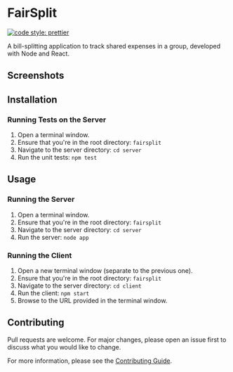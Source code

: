 # FairSplit

[![code style: prettier](https://img.shields.io/badge/code_style-prettier-ff69b4.svg)](https://github.com/prettier/prettier)

A bill-splitting application to track shared expenses in a group, developed with
Node and React.

## Screenshots

## Installation

### Running Tests on the Server

1. Open a terminal window.
2. Ensure that you're in the root directory: `fairsplit`
3. Navigate to the server directory: `cd server`
4. Run the unit tests: `npm test`

## Usage

### Running the Server

1. Open a terminal window.
2. Ensure that you're in the root directory: `fairsplit`
3. Navigate to the server directory: `cd server`
4. Run the server: `node app`

### Running the Client

1. Open a new terminal window (separate to the previous one).
2. Ensure that you're in the root directory: `fairsplit`
3. Navigate to the server directory: `cd client`
4. Run the client: `npm start`
5. Browse to the URL provided in the terminal window.

## Contributing

Pull requests are welcome. For major changes, please open an issue first to discuss what you would like to change.

For more information, please see the [Contributing Guide](CONTRIBUTING.md).
